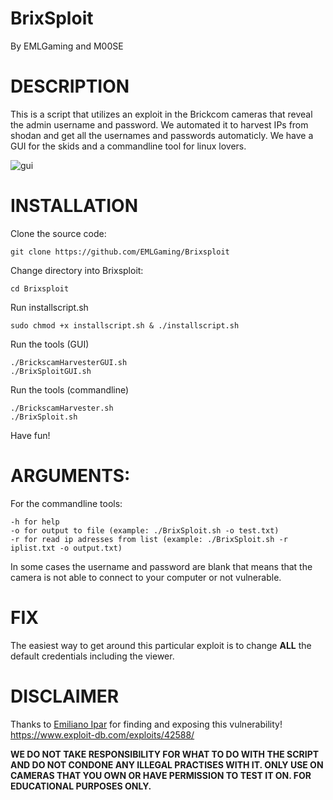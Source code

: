 # **BrixSploit**
By EMLGaming and M00SE

**DESCRIPTION**
===

This is a script that utilizes an exploit in the Brickcom cameras that reveal the admin username and password.
We automated it to harvest IPs from shodan and get all the usernames and passwords automaticly. We have a GUI for the skids and a commandline tool for linux lovers.

![gui](https://raw.githubusercontent.com/EMLGaming/BrixSploit/master/gui.png)


**INSTALLATION**
===
Clone the source code:
```
git clone https://github.com/EMLGaming/Brixsploit
```

Change directory into Brixsploit:
```
cd Brixsploit
```

Run installscript.sh
```
sudo chmod +x installscript.sh & ./installscript.sh
```

Run the tools (GUI)
```
./BrickscamHarvesterGUI.sh
./BrixSploitGUI.sh
```

Run the tools (commandline)
```
./BrickscamHarvester.sh
./BrixSploit.sh
```

Have fun!

**ARGUMENTS:**
===
For the commandline tools:
```
-h for help
-o for output to file (example: ./BrixSploit.sh -o test.txt)
-r for read ip adresses from list (example: ./BrixSploit.sh -r iplist.txt -o output.txt)
```
In some cases the username and password are blank that means that the camera is not able to connect to your computer or not vulnerable.

**FIX**
===
The easiest way to get around this particular exploit is to change **ALL** the default credentials including the viewer.

**DISCLAIMER**
===

Thanks to [Emiliano Ipar](https://twitter.com/maninoipar) for finding and exposing this vulnerability! https://www.exploit-db.com/exploits/42588/

**WE DO NOT TAKE RESPONSIBILITY FOR WHAT TO DO WITH THE SCRIPT AND DO NOT CONDONE ANY ILLEGAL PRACTISES WITH IT. ONLY USE ON CAMERAS THAT YOU OWN OR HAVE PERMISSION TO TEST IT ON. FOR EDUCATIONAL PURPOSES ONLY.**
